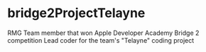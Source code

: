 # bridge2ProjectTelayne
RMG Team member that won Apple Developer Academy Bridge 2 competition
Lead coder for the team's "Telayne" coding project
